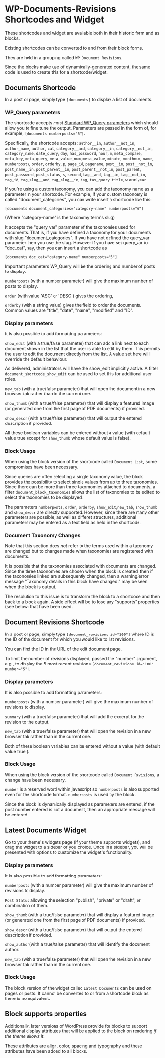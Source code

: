 # WP-Documents-Revisions Shortcodes and Widget

These shortcodes and widget are available both in their historic form and as blocks.

Existing shortcodes can be converted to and from their block forms.

They are held in a grouping called `WP Document Revisions`.

Since the blocks make use of dynamically-generated content, the same code is used to create this for a shortcode/widget.

## Documents Shortcode

In a post or page, simply type `[documents]` to display a list of documents. 

### WP_Query parameters

The shortcode accepts *most* [Standard WP_Query parameters](https://developer.wordpress.org/reference/classes/wp_query/) which should allow you to fine tune the output. Parameters are passed in the form of, for example, `[documents numberposts="5"]`. 

Specifically, the shortcode accepts: `author__in`, `author__not_in`, `author_name`, `author`, `cat`, `category__and`, `category__in`, `category__not_in`, `category_name`, `date_query`, `day`, `has_password`, `hour`, `m`, `meta_compare`, `meta_key`, `meta_query`, `meta_value_num`, `meta_value`, `minute`, `monthnum`, `name`, `numberposts`, `order`, `orderby`, `p`, `page_id`, `pagename`, `post__in`, `post__not_in`, `post_name__in`, `post_parent__in`, `post_parent__not_in`, `post_parent`, `post_password`, `post_status`, `s`, `second`, `tag__and`, `tag__in`, `tag__not_in`, `tag_id`, `tag_slug__and`, `tag_slug__in`, `tag`, `tax_query`, `title`, `w` and `year`.

If you're using a custom taxonomy, you can add the taxonomy name as a parameter in your shortcode. For example, if your custom taxonomy is called "document_categories", you can write insert a shortcode like this:

`[documents document_categories="category-name" numberposts="6"]`

(Where "category-name" is the taxonomy term's slug)

It accepts the "query_var" parameter of the taxonomies used for documents. That is, if you have defined a taxonomy for your documents with slug "document_categories". If you have not defined the query_var parameter then you use the slug. However if you have set query_var to "doc_cat", say, then you can insert a shortcode as

`[documents doc_cat="category-name" numberposts="5"]`

Important parameters WP_Query will be the ordering and number of posts to display.

`numberposts` (with a number parameter) will give the maximum number of posts to display.

`order` (with value 'ASC' or 'DESC') gives the ordering,

`orderby` (with a string value) gives the field to order the documents. Common values are "title", "date", "name", "modified" and "ID".

### Display parameters

It is also possible to add formatting parameters: 

`show_edit` (with a true/false parameter) that can add a link next to each document shown in the list that the user is able to edit by them. This permits the user to edit the document directly from the list. A value set here will override the default behaviour.

As delivered, administrators will have the show_edit implicitly active. A filter `document_shortcode_show_edit` can be used to set this for additional user roles.

`new_tab` (with a true/false parameter) that will open the document in a new browser tab rather than in the current one.

`show_thumb` (with a true/false parameter) that will display a featured image (or generated one from the first page of PDF documents) if provided.

`show_descr` (with a true/false parameter) that will output the entered description if provided.

All these boolean variables can be entered without a value (with default value true except for `show_thumb` whose default value is false). 

### Block Usage

When using the block version of the shortcode called `Document List`, some compromises have been necessary.

Since queries are often selecting a single taxonomy value, the block provides the possibility to select single values from up to three taxonomies. Since there can be more than three taxomomies attached to documents, a filter `document_block_taxonomies` allows the list of taxonomies to be edited to select the taxonomies to be displayed.

The parameters `numberposts`, `order`, `orderby`, `show_edit`,`new_tab`, `show_thumb` and `show_descr` are directly supported. However, since there are many other parameters are possible, as well as differet structures, additional parameters may be entered as a text field as held in the shortcode.

### Document Taxonomy Changes

Note that this section does *not* refer to the terms used within a taxonomy are changed but to changes made when taxonomies are registereed with documents.

It is possible that the taxonomies associated with documents are changed. Since the three taxonomies are chosen when the block is created, then if the taxonomies linked are subsequently changed, then a warning/error message "Taxonomy details in this block have changed." may be seen when the block is output.

The resolution to this issue is to transform the block to a shortcode and then back to a block again. A side effect will be to lose any "supports" properties (see below) that have been used. 

## Document Revisions Shortcode

In a post or page, simply type `[document_revisions id="100"]` where ID is the ID of the document for which you would like to list revisions. 

You can find the ID in the URL of the edit document page. 

To limit the number of revisions displayed, passed the "number" argument, e.g., to display the 5 most recent revisions `[document_revisions id="100" number="5"]`.

### Display parameters

It is also possible to add formatting parameters:

`numberposts` (with a number parameter) will give the maximum number of revisions to display.

`summary` (with a true/false parameter) that will add the excerpt for the revision to the output.

`new_tab` (with a true/false parameter) that will open the revision in a new browser tab rather than in the current one.

Both of these boolean variables can be entered without a value (with default value true ). 

### Block Usage

When using the block version of the shortcode called `Document Revisions`, a change have been necessary.

`number` is a reserved word within javascript so `numberposts` is also supported even for the shortcode format. `numberposts` is used by the block.

Since the block is dynamically displayed as parameters are entered, if the post number entered is not a document, then an appropriate message will be entered.

## Latest Documents Widget

Go to your theme's widgets page (if your theme supports widgets), and drag the widget to a sidebar of you choice. Once in a sidebar, you will be presented with options to customize the widget's functionality.

### Display parameters

It is also possible to add formatting parameters:

`numberposts` (with a number parameter) will give the maximum number of revisions to display.

`Post Status` allowing the selection "publish", "private" or "draft", or combination of them.

`show_thumb` (with a true/false parameter) that will display a featured image (or generated one from the first page of PDF documents) if provided.

`show_descr` (with a true/false parameter) that will output the entered description if provided.

`show_author`(with a true/false parameter) that will identify the document author.

`new_tab` (with a true/false parameter) that will open the revision in a new browser tab rather than in the current one.

### Block Usage

The block version of the widget called `Latest Documents` can be used on pages or posts. It cannot be converted to or from a shortcode block as there is no equivalent.

## Block supports properties

Additionally, later versions of WordPress provide for blocks to support additional display attributes that will be applied to the block on rendering *if the theme allows it*.

These attributes are align, color, spacing and typography and these attributes have been added to all blocks.
